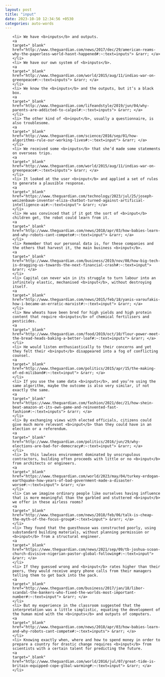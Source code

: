 ```yaml
---
layout: post
title: "input"
date: 2023-10-10 12:34:56 +0530
categories: auto-words
---
```

<ol>

    <li> We have <b>inputs</b> and outputs.
    <a 
    target="_blank" 
    href="http://www.theguardian.com/news/2017/dec/29/american-reams-why-the-paperless-world-hasnt-happened#:~:text=inputs"> &rarr; </a>
    </li>
    <li> We have our own system of <b>inputs</b>.
    <a 
    target="_blank" 
    href="http://www.theguardian.com/world/2015/aug/11/indias-war-on-greenpeace#:~:text=inputs"> &rarr; </a>
    </li>
    <li> We know the <b>inputs</b> and the outputs, but it’s a black box.
    <a 
    target="_blank" 
    href="http://www.theguardian.com/lifeandstyle/2019/jun/04/why-parents-are-addicted-to-calpol#:~:text=inputs"> &rarr; </a>
    </li>
    <li> The other kind of <b>input</b>, usually a questionnaire, is also troublesome.
    <a 
    target="_blank" 
    href="http://www.theguardian.com/science/2016/sep/01/how-algorithms-rule-our-working-lives#:~:text=input"> &rarr; </a>
    </li>
    <li> We received some <b>inputs</b> that she’d made some statements on overseas trips.
    <a 
    target="_blank" 
    href="http://www.theguardian.com/world/2015/aug/11/indias-war-on-greenpeace#:~:text=inputs"> &rarr; </a>
    </li>
    <li> It looked at the user <b>input</b> and applied a set of rules to generate a plausible response.
    <a 
    target="_blank" 
    href="https://www.theguardian.com/technology/2023/jul/25/joseph-weizenbaum-inventor-eliza-chatbot-turned-against-artificial-intelligence-ai#:~:text=input"> &rarr; </a>
    </li>
    <li> He was convinced that if it got the sort of <b>input</b> children get, the robot could learn from it.
    <a 
    target="_blank" 
    href="http://www.theguardian.com/news/2018/apr/03/how-babies-learn-and-why-robots-cant-compete#:~:text=input"> &rarr; </a>
    </li>
    <li> Remember that our personal data is, for these companies and the others that harvest it, the main business <b>input</b>.
    <a 
    target="_blank" 
    href="http://www.theguardian.com/business/2019/nov/08/how-big-tech-is-dragging-us-towards-the-next-financial-crash#:~:text=input"> &rarr; </a>
    </li>
    <li> Capital can never win in its struggle to turn labour into an infinitely elastic, mechanised <b>input</b>, without destroying itself.
    <a 
    target="_blank" 
    href="http://www.theguardian.com/news/2015/feb/18/yanis-varoufakis-how-i-became-an-erratic-marxist#:~:text=input"> &rarr; </a>
    </li>
    <li> New wheats have been bred for high yields and high protein content that require <b>inputs</b> of chemical fertilisers and pesticides.
    <a 
    target="_blank" 
    href="http://www.theguardian.com/food/2019/oct/10/flour-power-meet-the-bread-heads-baking-a-better-loaf#:~:text=inputs"> &rarr; </a>
    </li>
    <li> He would listen enthusiastically to their concerns and yet they felt their <b>input</b> disappeared into a fog of conflicting counsel.
    <a 
    target="_blank" 
    href="http://www.theguardian.com/politics/2015/apr/15/the-making-of-ed-miliband#:~:text=input"> &rarr; </a>
    </li>
    <li> If you use the same data <b>inputs</b>, and you’re using the same algorithm, maybe the outcome is also very similar, if not exactly the same.
    <a 
    target="_blank" 
    href="https://www.theguardian.com/fashion/2021/dec/21/how-shein-beat-amazon-at-its-own-game-and-reinvented-fast-fashion#:~:text=inputs"> &rarr; </a>
    </li>
    <li> By exchanging views with elected officials, citizens could give much more relevant <b>input</b> than they could have in an election or a referendum.
    <a 
    target="_blank" 
    href="http://www.theguardian.com/politics/2016/jun/29/why-elections-are-bad-for-democracy#:~:text=input"> &rarr; </a>
    </li>
    <li> In this lawless environment dominated by unscrupulous contractors, building often proceeds with little or no <b>input</b> from architects or engineers.
    <a 
    target="_blank" 
    href="https://www.theguardian.com/world/2023/may/04/turkey-erdogan-earthquake-how-years-of-bad-government-made-a-disaster-worse#:~:text=input"> &rarr; </a>
    </li>
    <li> Can we imagine ordinary people like ourselves having influence that is more meaningful than the garbled and stuttered <b>input</b> we offer in these airless rooms?
    <a 
    target="_blank" 
    href="http://www.theguardian.com/news/2018/feb/06/talk-is-cheap-the-myth-of-the-focus-group#:~:text=input"> &rarr; </a>
    </li>
    <li> They found that the guesthouse was constructed poorly, using substandard building materials, without planning permission or <b>input</b> from a structural engineer.
    <a 
    target="_blank" 
    href="https://www.theguardian.com/news/2021/sep/09/tb-joshua-scoan-church-divisive-nigerian-pastor-global-following#:~:text=input"> &rarr; </a>
    </li>
    <li> If they guessed wrong and <b>input</b> rates higher than their peers, they would receive angry phone calls from their managers telling them to get back into the pack.
    <a 
    target="_blank" 
    href="http://www.theguardian.com/business/2017/jan/18/libor-scandal-the-bankers-who-fixed-the-worlds-most-important-number#:~:text=input"> &rarr; </a>
    </li>
    <li> But my experience in the classroom suggested that the interpretation was a little simplistic, equating the development of the human mind with the <b>inputs</b> and outputs of computers.
    <a 
    target="_blank" 
    href="http://www.theguardian.com/news/2018/apr/03/how-babies-learn-and-why-robots-cant-compete#:~:text=inputs"> &rarr; </a>
    </li>
    <li> Knowing exactly when, where and how to spend money in order to prepare a country for drastic change requires <b>input</b> from scientists with a certain talent for predicting the future.
    <a 
    target="_blank" 
    href="http://www.theguardian.com/world/2016/jul/07/great-tide-is-britain-equipped-cope-glbal-warming#:~:text=input"> &rarr; </a>
    </li>